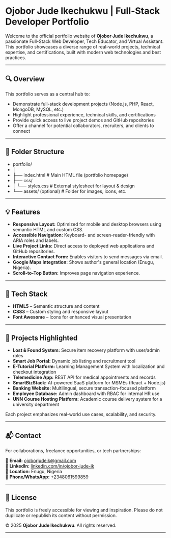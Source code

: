 # Ojobor Jude Ikechukwu | Full-Stack Developer Portfolio

Welcome to the official portfolio website of **Ojobor Jude Ikechukwu**, a passionate Full-Stack Web Developer, Tech Educator, and Virtual Assistant. This portfolio showcases a diverse range of real-world projects, technical expertise, and certifications, built with modern web technologies and best practices.

---

## 🔍 Overview

This portfolio serves as a central hub to:

- Demonstrate full-stack development projects (Node.js, PHP, React, MongoDB, MySQL, etc.)
- Highlight professional experience, technical skills, and certifications
- Provide quick access to live project demos and GitHub repositories
- Offer a channel for potential collaborators, recruiters, and clients to connect

---

## 📁 Folder Structure

- portfolio/
- │
- ├── index.html # Main HTML file (portfolio homepage)
- ├── css/
- │ └── styles.css # External stylesheet for layout & design
- └── assets/ (optional) # Folder for images, icons, etc.

---

## 💡 Features

- **Responsive Layout:** Optimized for mobile and desktop browsers using semantic HTML and custom CSS.
- **Accessible Navigation:** Keyboard- and screen-reader-friendly with ARIA roles and labels.
- **Live Project Links:** Direct access to deployed web applications and GitHub repositories.
- **Interactive Contact Form:** Enables visitors to send messages via email.
- **Google Maps Integration:** Shows author's general location (Enugu, Nigeria).
- **Scroll-to-Top Button:** Improves page navigation experience.

---

## 🧰 Tech Stack

- **HTML5** – Semantic structure and content
- **CSS3** – Custom styling and responsive layout
- **Font Awesome** – Icons for enhanced visual presentation

---

## 📌 Projects Highlighted

- **Lost & Found System:** Secure item recovery platform with user/admin roles
- **Smart Job Portal:** Dynamic job listing and recruitment tool
- **E-Tutorial Platform:** Learning Management System with localization and checkout integration
- **Telemedicine App:** REST API for medical appointments and records
- **SmartBizStack:** AI-powered SaaS platform for MSMEs (React + Node.js)
- **Banking Website:** Multilingual, secure transaction-focused platform
- **Employee Database:** Admin dashboard with RBAC for internal HR use
- **UNN Course Hosting Platform:** Academic course delivery system for a university department

Each project emphasizes real-world use cases, scalability, and security.

---

## 📬 Contact

For collaborations, freelance opportunities, or tech partnerships:

📧 **Email:** [ojoborjudeik@gmail.com](mailto:ojoborjudeik@gmail.com)  
🔗 **LinkedIn:** [linkedin.com/in/ojobor-jude-ik](https://www.linkedin.com/in/ojobor-jude-ik-292b9612b/)  
📍 **Location:** Enugu, Nigeria  
📱 **Phone/WhatsApp:** [+2348061599859](https://wa.me/2348061599859)

---

## 📝 License

This portfolio is freely accessible for viewing and inspiration. Please do not duplicate or republish its content without permission.

&copy; 2025 **Ojobor Jude Ikechukwu**. All rights reserved.

---
